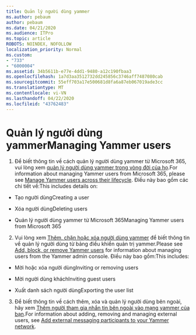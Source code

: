 ```yaml
---
title: Quản lý người dùng yammer
ms.author: pebaum
author: pebaum
ms.date: 04/21/2020
ms.audience: ITPro
ms.topic: article
ROBOTS: NOINDEX, NOFOLLOW
localization_priority: Normal
ms.custom:
- "733"
- "6000004"
ms.assetid: 34b5611b-e77e-4dd1-9480-a12c190fbaa3
ms.openlocfilehash: 1a7d3aa3512732dd245856c3746aff7487080cab
ms.sourcegitcommit: 55eff703a17e500681d8fa6a87eb067019ade3cc
ms.translationtype: MT
ms.contentlocale: vi-VN
ms.lasthandoff: 04/22/2020
ms.locfileid: "43762483"
---
```

# <a name="managing-yammer-users"></a><span data-ttu-id="a2273-102">Quản lý người dùng yammer</span><span class="sxs-lookup"><span data-stu-id="a2273-102">Managing Yammer users</span></span>

1. <span data-ttu-id="a2273-103">Để biết thông tin về cách quản lý người dùng yammer từ Microsoft 365, vui lòng xem [quản lý người dùng yammer trong vòng đời của họ](https://docs.microsoft.com/yammer/manage-yammer-users/manage-users-across-their-lifecycle).</span><span class="sxs-lookup"><span data-stu-id="a2273-103">For information about managing Yammer users from Microsoft 365, please see [Manage Yammer users across their lifecycle](https://docs.microsoft.com/yammer/manage-yammer-users/manage-users-across-their-lifecycle).</span></span> <span data-ttu-id="a2273-104">Điều này bao gồm các chi tiết về:</span><span class="sxs-lookup"><span data-stu-id="a2273-104">This includes details on:</span></span>

  - <span data-ttu-id="a2273-105">Tạo người dùng</span><span class="sxs-lookup"><span data-stu-id="a2273-105">Creating a user</span></span>

  - <span data-ttu-id="a2273-106">Xóa người dùng</span><span class="sxs-lookup"><span data-stu-id="a2273-106">Deleting users</span></span>

  - <span data-ttu-id="a2273-107">Quản lý người dùng yammer từ Microsoft 365</span><span class="sxs-lookup"><span data-stu-id="a2273-107">Managing Yammer users from Microsoft 365</span></span>

2. <span data-ttu-id="a2273-108">Vui lòng xem [Thêm, chặn hoặc xóa người dùng yammer](https://alchemyportal.azurewebsites.net/Rule/ManageYammer%20users%20across%20their%20lifecycle%20from%20Office%20365) để biết thông tin về quản lý người dùng từ bảng điều khiển quản trị yammer.</span><span class="sxs-lookup"><span data-stu-id="a2273-108">Please see [Add, block, or remove Yammer users](https://alchemyportal.azurewebsites.net/Rule/ManageYammer%20users%20across%20their%20lifecycle%20from%20Office%20365) for information about managing users from the Yammer admin console.</span></span> <span data-ttu-id="a2273-109">Điều này bao gồm:</span><span class="sxs-lookup"><span data-stu-id="a2273-109">This includes:</span></span>

  - <span data-ttu-id="a2273-110">Mời hoặc xóa người dùng</span><span class="sxs-lookup"><span data-stu-id="a2273-110">Inviting or removing users</span></span>

  - <span data-ttu-id="a2273-111">Mời người dùng khách</span><span class="sxs-lookup"><span data-stu-id="a2273-111">Inviting guest users</span></span>

  - <span data-ttu-id="a2273-112">Xuất danh sách người dùng</span><span class="sxs-lookup"><span data-stu-id="a2273-112">Exporting the user list</span></span>

3. <span data-ttu-id="a2273-113">Để biết thông tin về cách thêm, xóa và quản lý người dùng bên ngoài, hãy xem [Thêm người tham gia nhắn tin bên ngoài vào mạng yammer của bạn](https://docs.microsoft.com/yammer/work-with-external-users/add-external-participants).</span><span class="sxs-lookup"><span data-stu-id="a2273-113">For information about adding, removing and managing external users, see [Add external messaging participants to your Yammer network](https://docs.microsoft.com/yammer/work-with-external-users/add-external-participants).</span></span>
